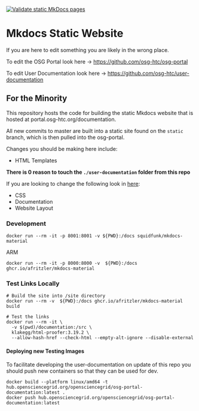 [![Validate static MkDocs pages](https://github.com/osg-htc/osg-portal-documentation/actions/workflows/validate-mkdocs.yml/badge.svg)](https://github.com/osg-htc/osg-portal-documentation/actions/workflows/validate-mkdocs.yml)

# Mkdocs Static Website 

If you are here to edit something you are likely in the wrong place. 

To edit the OSG Portal look here -> https://github.com/osg-htc/osg-portal

To edit User Documentation look here -> https://github.com/osg-htc/user-documentation

## For the Minority

This repository hosts the code for building the static Mkdocs website that is hosted at portal.osg-htc.org/documentation. 

All new commits to master are built into a static site found on the ```static``` branch, which is then pulled into the osg-portal.

Changes you should be making here include:
- HTML Templates

**There is 0 reason to touch the ```./user-documentation``` folder from this repo** 

If you are looking to change the following look in [here](https://github.com/osg-htc/user-documentation):
- CSS
- Documentation
- Website Layout

### Development

```shell
docker run --rm -it -p 8001:8001 -v ${PWD}:/docs squidfunk/mkdocs-material
```

ARM
```shell
docker run --rm -it -p 8000:8000 -v  ${PWD}:/docs ghcr.io/afritzler/mkdocs-material
```

### Test Links Locally

```shell
# Build the site into /site directory
docker run --rm -v  ${PWD}:/docs ghcr.io/afritzler/mkdocs-material build

# Test the links
docker run --rm -it \
  -v $(pwd)/documentation:/src \
  klakegg/html-proofer:3.19.2 \
  --allow-hash-href --check-html --empty-alt-ignore --disable-external
```

#### Deploying new Testing Images

To facilitate developing the user-documentation on update of this repo you should push new containers
so that they can be used for dev.

```shell
docker build --platform linux/amd64 -t hub.opensciencegrid.org/opensciencegrid/osg-portal-documentation:latest .
docker push hub.opensciencegrid.org/opensciencegrid/osg-portal-documentation:latest
```
